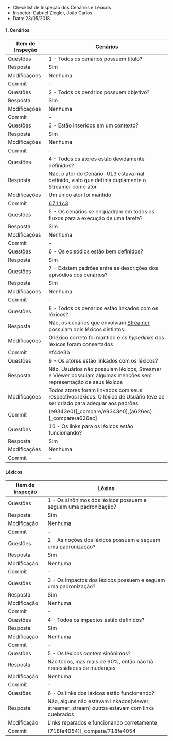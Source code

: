 * Checklist de Inspeção dos Cenários e Léxicos
* Inspetor: Gabriel Ziegler, João Carlos
* Data: 23/05/2018

#### 1. Cenários
|Item de Inspeção|Cenários|
|------|-------|
Questões|1 - Todos os cenários possuem título?|
Resposta|Sim|
Modificações|Nenhuma|
Commit|-|
Questões|2 - Todos os cenários possuem objetivo?|
Resposta|Sim|
Modificações|Nenhuma|
Commit|-|
Questões|3 - Estão inseridos em um contexto?|
Resposta|Sim|
Modificações|Nenhuma|
Commit|-|
Questões|4 - Todos os atores estão devidamente definidos?|
Resposta|Não, o ator do Cenário-013 estava mal definido, visto que definia duplamente o Streamer como ator|
Modificações|Um único ator foi mantido|
Commit|[6711c3](_compare/6711c3)|
Questões|5 - Os cenários se enquadram em todos os fluxos para a execução de uma tarefa?|
Resposta|Sim|
Modificações|Nenhuma|
Commit|-|
Questões|6 - Os episódios estão bem definidos?|
Resposta|Sim|
Questões|7 - Existem padrões entre as descrições dos episódios dos cenários?|
Resposta|Sim|
Modificações|Nenhuma|
Commit|-|
Questões|8 - Todos os cenários estão linkados com os léxicos?|
Resposta|Não, os cenários que envolviam [Streamer](Streamer) possuiam dois léxicos distintos.| 
Modificações|O léxico correto foi mantido e os *hyperlinks* dos léxicos foram consertados|
Commit|ef44e3b|
Questões|9 - Os atores estão linkados com os léxicos?
Resposta|Não, Usuários não possuiam léxicos, Streamer e Viewer possuiam algumas menções sem representação de seus léxicos|
Modificações|Todos atores foram linkados com seus respectivos léxicos. O léxico de Usuário teve de ser criado para adequar aos padrões|
Commit|(e9343e0)[_compare/e9343e0],(a626ec)[_compare/a626ec]|
Questões|10 - Os links para os léxicos estão funcionando?
Resposta|Sim|
Modificações|Nenhuma|
Commit|-|

#### Léxicos

|Item de Inspeção|Léxico|
|------|-------|
|Questões|1 - Os sinônimos dos léxicos possuem e seguem uma padronização?|
|Resposta|Sim|
|Modificação|Nenhuma|
|Commit|-|
|Questões|2 - As noções dos léxicos possuem e seguem uma padronização?|
|Resposta|Sim|
|Modificação|Nenhuma|
|Commit|-|
|Questões|3 - Os impactos dos léxicos possuem e seguem uma padronização?|
|Resposta|Sim|
|Modificação|Nenhuma|
|Commit|-|
|Questões|4 - Todos os impactos estão definidos?|
|Resposta|Sim|
|Modificação|Nenhuma|
|Commit|-|
|Questões|5 - Os léxicos contém sinônimos?|
|Resposta|Não todos, mas mais de 90%, então não há necessidades de mudanças|
|Modificação|Nenhuma|
|Commit|-|
|Questões|6 - Os links dos léxicos estão funcionando?|
|Resposta|Não, alguns não estavam linkados(viewer, streamer, stream) outros estavam com links quebrados|
|Modificação|Links reparados e funcionando corretamente|
|Commit|(718fe4054)[_compare/718fe4054|

